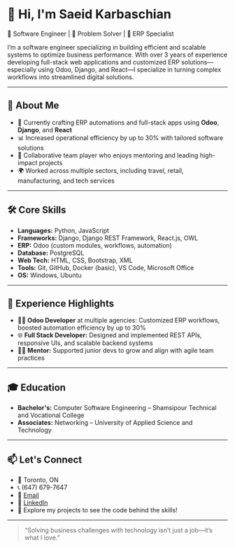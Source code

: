 # 👋 Hi, I'm Saeid Karbaschian

🚀 Software Engineer | 🧠 Problem Solver | 🔄 ERP Specialist

I’m a software engineer specializing in building efficient and scalable systems to optimize business performance. With over 3 years of experience developing full-stack web applications and customized ERP solutions—especially using Odoo, Django, and React—I specialize in turning complex workflows into streamlined digital solutions.

---

## 🧩 About Me

- 🔧 Currently crafting ERP automations and full-stack apps using **Odoo**, **Django**, and **React**
- 📊 Increased operational efficiency by up to 30% with tailored software solutions
- 🤝 Collaborative team player who enjoys mentoring and leading high-impact projects
- 🌍 Worked across multiple sectors, including travel, retail, manufacturing, and tech services

---

## 🛠️ Core Skills

- **Languages:** Python, JavaScript  
- **Frameworks:** Django, Django REST Framework, React.js, OWL  
- **ERP:** Odoo (custom modules, workflows, automation)  
- **Database:** PostgreSQL  
- **Web Tech:** HTML, CSS, Bootstrap, XML  
- **Tools:** Git, GitHub, Docker (basic), VS Code, Microsoft Office  
- **OS:** Windows, Ubuntu  

---

## 🧪 Experience Highlights

- 👨‍💻 **Odoo Developer** at multiple agencies: Customized ERP workflows, boosted automation efficiency by up to 30%
- 🌐 **Full Stack Developer:** Designed and implemented REST APIs, responsive UIs, and scalable backend systems
- 🧑‍🏫 **Mentor:** Supported junior devs to grow and align with agile team practices

---

## 🎓 Education

- **Bachelor's:** Computer Software Engineering – Shamsipour Technical and Vocational College  
- **Associates:** Networking – University of Applied Science and Technology  

---

## 📫 Let's Connect

- 📍 Toronto, ON  
- 📞 (647) 679-7647  
- 📧 [Email](mailto:mskarbaschian@gmail.com)
- 🔗 [LinkedIn](https://www.linkedin.com/in/mskarbaschian/)  
- 📁 Explore my projects to see the code behind the skills!

---

> “Solving business challenges with technology isn’t just a job—it’s what I love.”
